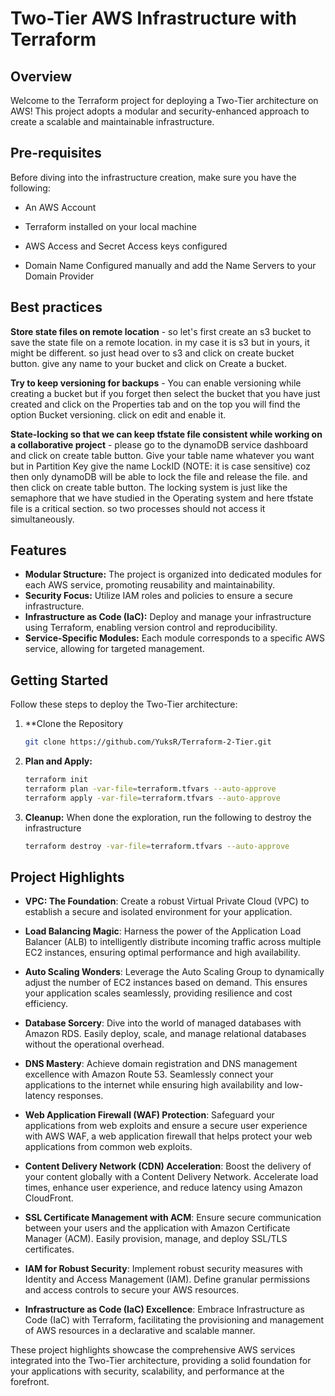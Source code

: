 # Two-Tier AWS Infrastructure with Terraform

## Overview

Welcome to the Terraform project for deploying a Two-Tier architecture on AWS! This project adopts a modular and security-enhanced approach to create a scalable and maintainable infrastructure.


## Pre-requisites
Before diving into the infrastructure creation, make sure you have the following:

  - An AWS Account

  - Terraform installed on your local machine

  - AWS Access and Secret Access keys configured

  - Domain Name Configured manually and add the Name Servers to your Domain Provider

## Best practices
   **Store state files on remote location**
    - so let's first create an s3 bucket to save the state file on a remote location. in my case it is s3 but in yours, it might be different. so just head over to s3 and click on create 
      bucket button. give any name to your bucket and click on Create a bucket.

   **Try to keep versioning for backups**
    - You can enable versioning while creating a bucket but if you forget then select the bucket that you have just created and click on the Properties tab and on the top you will find 
      the option Bucket versioning. click on edit and enable it.

   **State-locking so that we can keep tfstate file consistent while working on a collaborative project**
    - please go to the dynamoDB service dashboard and click on create table button. Give your table name whatever you want but in Partition Key give the name LockID (NOTE: it is case 
      sensitive) coz then only dynamoDB will be able to lock the file and release the file. and then click on create table button. The locking system is just like the semaphore that we 
      have studied in the Operating system and here tfstate file is a critical section. so two processes should not access it simultaneously.

## Features

- **Modular Structure:** The project is organized into dedicated modules for each AWS service, promoting reusability and maintainability.
- **Security Focus:** Utilize IAM roles and policies to ensure a secure infrastructure.
- **Infrastructure as Code (IaC):** Deploy and manage your infrastructure using Terraform, enabling version control and reproducibility.
- **Service-Specific Modules:** Each module corresponds to a specific AWS service, allowing for targeted management.

## Getting Started

Follow these steps to deploy the Two-Tier architecture:

1. **Clone the Repository

   ```bash
   git clone https://github.com/YuksR/Terraform-2-Tier.git
   ```

2.  **Plan and Apply:**
    ```bash
    terraform init
    terraform plan -var-file=terraform.tfvars --auto-approve
    terraform apply -var-file=terraform.tfvars --auto-approve
    ```

3. **Cleanup:**
When done the exploration, run the following to destroy the infrastructure
    ```bash
    terraform destroy -var-file=terraform.tfvars --auto-approve
    ```

## Project Highlights

- **VPC: The Foundation**: Create a robust Virtual Private Cloud (VPC) to establish a secure and isolated environment for your application.

- **Load Balancing Magic**: Harness the power of the Application Load Balancer (ALB) to intelligently distribute incoming traffic across multiple EC2 instances, ensuring optimal performance and high availability.

- **Auto Scaling Wonders**: Leverage the Auto Scaling Group to dynamically adjust the number of EC2 instances based on demand. This ensures your application scales seamlessly, providing resilience and cost efficiency.

- **Database Sorcery**: Dive into the world of managed databases with Amazon RDS. Easily deploy, scale, and manage relational databases without the operational overhead.

- **DNS Mastery**: Achieve domain registration and DNS management excellence with Amazon Route 53. Seamlessly connect your applications to the internet while ensuring high availability and low-latency responses.

- **Web Application Firewall (WAF) Protection**: Safeguard your applications from web exploits and ensure a secure user experience with AWS WAF, a web application firewall that helps protect your web applications from common web exploits.

- **Content Delivery Network (CDN) Acceleration**: Boost the delivery of your content globally with a Content Delivery Network. Accelerate load times, enhance user experience, and reduce latency using Amazon CloudFront.

- **SSL Certificate Management with ACM**: Ensure secure communication between your users and the application with Amazon Certificate Manager (ACM). Easily provision, manage, and deploy SSL/TLS certificates.

- **IAM for Robust Security**: Implement robust security measures with Identity and Access Management (IAM). Define granular permissions and access controls to secure your AWS resources.

- **Infrastructure as Code (IaC) Excellence**: Embrace Infrastructure as Code (IaC) with Terraform, facilitating the provisioning and management of AWS resources in a declarative and scalable manner.

These project highlights showcase the comprehensive AWS services integrated into the Two-Tier architecture, providing a solid foundation for your applications with security, scalability, and performance at the forefront.

